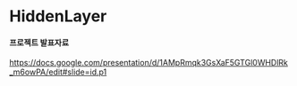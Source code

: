 # HiddenLayer

#### 프로젝트 발표자료
https://docs.google.com/presentation/d/1AMpRmqk3GsXaF5GTGl0WHDlRk_m6owPA/edit#slide=id.p1
